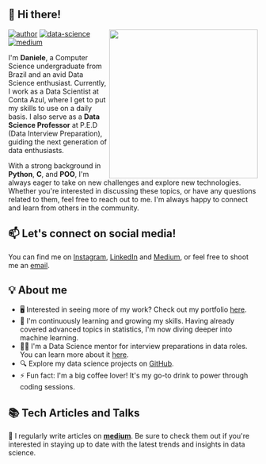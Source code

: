 ## 👋 Hi there!

<!--https://user-images.githubusercontent.com/5713670/87202985-820dcb80-c2b6-11ea-9f56-7ec461c497c3.gif-->
<img align='right' src='https://media.giphy.com/media/inECjKmGYzGms/giphy.gif' width='300'>

[![author](https://img.shields.io/badge/author-dani-blue.svg)](https://www.linkedin.com/in/daniele-santiago/) [![data-science](https://img.shields.io/badge/data-science-blue.svg)](https://www.linkedin.com/in/daniele-santiago/) [![medium](https://img.shields.io/badge/blog-medium-blue.svg)](https://medium.com/@daniele.santiago) 


I'm **Daniele**, a Computer Science undergraduate from Brazil and an avid Data Science enthusiast. Currently, I work as a Data Scientist at Conta Azul, where I get to put my skills to use on a daily basis. I also serve as a **Data Science Professor** at P.E.D (Data Interview Preparation), guiding the next generation of data enthusiasts.

With a strong background in **Python**, **C**, and **POO**, I'm always eager to take on new challenges and explore new technologies. Whether you're interested in discussing these topics, or have any questions related to them, feel free to reach out to me. I'm always happy to connect and learn from others in the community.

## 📫 Let's connect on social media!

You can find me on [Instagram](https://www.instagram.com/adanielesantiago/), [LinkedIn](https://www.linkedin.com/in/daniele-santiago/) and [Medium](https://medium.com/@daniele.santiago), or feel free to shoot me an [email](mailto:daniele@estudante.ufscar.br).

## 💡 About me 

- 🖥️ Interested in seeing more of my work? Check out my portfolio [here](https://danielesantiago.info/).
- 🌱 I'm continuously learning and growing my skills. Having already covered advanced topics in statistics, I'm now diving deeper into machine learning.
- 👩‍🏫 I'm a Data Science mentor for interview preparations in data roles. You can learn more about it [here](https://www.renatabiaggi.com/ped).
- 🔍 Explore my data science projects on [GitHub](https://github.com/danielesantiago/Data-Science).
- ⚡ Fun fact: I'm a big coffee lover! It's my go-to drink to power through coding sessions.

## 📚 Tech Articles and Talks 

📝 I regularly write articles on [**medium**](https://medium.com/@daniele.santiago). Be sure to check them out if you're interested in staying up to date with the latest trends and insights in data science.
 

